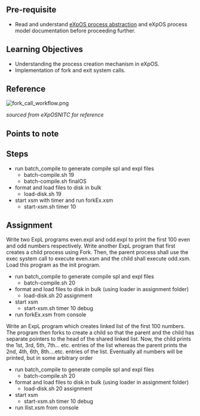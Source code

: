 ## Pre-requisite

- Read and understand [eXpOS process abstraction](https://exposnitc.github.io/os_spec-files/expos_abstractions.html) and 
  eXpOS process model documentation before proceeding further.

## Learning Objectives 

- Understanding the process creation mechanism in eXpOS.
- Implementation of fork and exit system calls.

## Reference

![fork_call_workflow.png](https://exposnitc.github.io/img/roadmap/fork.png)


_sourced from eXpOSNITC for reference_

## Points to note

## Steps

- run batch_compile to generate compile spl and expl files
  - batch-compile.sh 19
  - batch-compile.sh finalOS
- format and load files to disk in bulk
  - load-disk.sh 19
- start xsm with timer and run forkEx.xsm
  - start-xsm.sh timer 10

## Assignment

Write two ExpL programs even.expl and odd.expl to print the first 100 even and odd numbers respectively. 
Write another ExpL program that first creates a child process using Fork. Then, the parent process shall use the exec system call to execute even.xsm and the child shall execute odd.xsm. Load this program as the init program.

- run batch_compile to generate compile spl and expl files
  - batch-compile.sh 20
- format and load files to disk in bulk (using loader in assignment folder)
  - load-disk.sh 20 assignment
- start xsm
  - start-xsm.sh timer 10 debug
- run forkEx.xsm from console 

Write an ExpL program which creates linked list of the first 100 numbers. 
The program then forks to create a child so that the parent and the child has separate pointers to the head of the shared linked list.
Now, the child prints the 1st, 3rd, 5th, 7th... etc. entries of the list whereas the parent prints the 2nd, 4th, 6th, 8th....etc. entries of the list. 
Eventually all numbers will be printed, but in some arbitrary order 

- run batch_compile to generate compile spl and expl files
  - batch-compile.sh 20
- format and load files to disk in bulk (using loader in assignment folder)
  - load-disk.sh 20 assignment
- start xsm
  - start-xsm.sh timer 10 debug
- run llist.xsm from console 